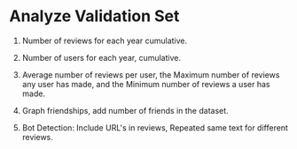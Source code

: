 # Analyze Validation Set

1. Number of reviews for each year cumulative.
2. Number of users for each year, cumulative.

3. Average number of reviews per user, the Maximum number of reviews any user has made, and the Minimum number of reviews a user has made.
4. Graph friendships, add number of friends in the dataset.

5. Bot Detection: Include URL's in reviews, Repeated same text for different reviews.
